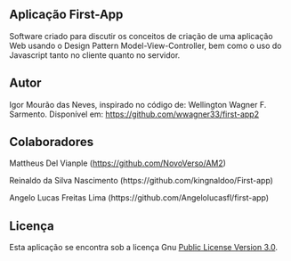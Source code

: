 ## Aplicação First-App
Software criado para discutir os conceitos de criação de uma aplicação Web usando o Design Pattern Model-View-Controller, bem como o uso do Javascript tanto no cliente quanto no servidor.
## Autor
Igor Mourão das Neves, inspirado no código de: Wellington Wagner F. Sarmento. Disponível em: https://github.com/wwagner33/first-app2
## Colaboradores 
Mattheus Del Vianple (https://github.com/NovoVerso/AM2)
<p> Reinaldo da Silva Nascimento (https://github.com/kingnaldoo/First-app) </p>
Angelo Lucas Freitas Lima (https://github.com/Angelolucasfl/first-app)

## Licença
Esta aplicação se encontra sob a licença Gnu [Public License Version 3.0](https://github.com/igorNeves007/first-app/blob/main/LICENSE).
